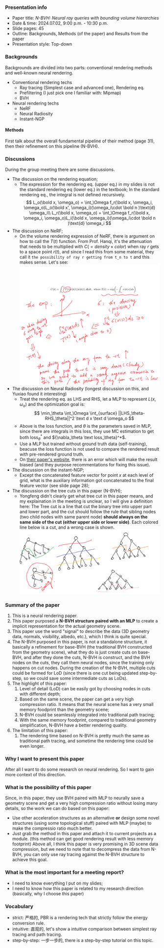 ### Presentation info
* Paper title: *N-BVH: Neural ray queries with bounding volume hierarchies*
* Date & time: 2024.07.02, 9:00 p.m. - 10:30 p.m.
* Slide pages: 45
* Outline: Backgrounds, Methods (of the paper) and Results from the paper
* Presentation style: Top-down

### Backgrounds 
Backgrounds are divided into two parts: conventional rendering methods and well-known neural rendering.
* Conventional rendering techs
  * Ray tracing (Simplest case and advanced one), Rendering eq.
  * Prefiltering (I just pick one I familiar with: Mipmap)
  * BVH
* Neural rendering techs
  * NeRF
  * Neural Radiosity
  * Instant-NGP

#### Methods
First talk about the overall fundamental pipeline of their method (page 31), then their refinement on this pipeline (N-BVH).

### Discussions
During the group meeting there are some discussions.
* The discussion on the rendering equation;
   * The expression for the rendering eq. (upper eq.) in my slides is not the standard rendering eq (lower eq.) in the textbook; In the standard rendering eq., the integral is not defined recursively.
$$
L_o(\bold x, \omega_o) = \int_\Omega f_r(\bold x, \omega_i, \omega_o)L_o(\bold x', \omega_i)(\omega_i\cdot \bold n )\text{d} \omega_i\\
L_r(\bold x, \omega_o) = \int_\Omega f_r(\bold x, \omega_i, \omega_o)L_i(\bold x, \omega_i)(\omega_i\cdot \bold n )\text{d} \omega_i
$$
* The discussion on NeRF;
   * On the volume rendering expression of NeRF, there is argument on how to call the $T(t)$ function. From Prof. Hanqi, it's the attenuation that needs to be multiplied with $C (=density \times color)$ when ray $r$ gets to a space point $r(t)$, and since I read this from some material, they call it `the possibility of ray r getting from t_n to t` and this makes sense. Let's see:
![How to call T(t)](image.png)
* The discussion on Neural Radiosity (longest discussion on this, and Yuxiao found it interesting)
   * Treat the rendering eq. as LHS and RHS, let a MLP to represent $L(x, \omega_o)$ and the optimization goal is:
    $$
        \min_\theta \int_\Omega \int_{surface} ||LHS_\theta-RHS_\theta||^2 \text d x \text d \omega_o
    $$
    * Above is the loss function, and $\theta$ is the parameters saved in MLP, since there are integrals in this loss, they use MC estimation to get both $\text{loss}^*_\theta$ and ${\nabla_\theta \text loss_\theta}^*$.
   * Use a MLP but trained without ground truth data (self-training), beacuse the loss function is not used to compare the rendered result with pre-rendered ground truth.
   * On [their paper's website](https://saeedhd96.github.io/neural-radiosity/), there is an error which will make the result biased (and they purpose recommentations for fixing this issue).
* The discussion on the instant-NGP;
   * Except the concatenated feature vector for point $x$ at each level of grid, what is the auxiliary information got concatenated to the final feature vector (see slide page 28);
* The discussion on the tree cuts in this paper (N-BVH);
   * Yongfeng didn't clearly get what tree cut in this paper means, and my explaination in the meeting is unclear, so I will give a definition here: The Tree cut is a line that cut the binary tree into upper part and lower part, and the cut should follow the rule that sibling nodes (two child nodes with same parent node) **should always on the same side of the cut (either upper side or lower side)**. Each colored line below is a cut, and a wrong case is shown.
![treecut ex](treecut.png)

### Summary of the paper
1. This is a neural rendering paper.
2. This paper purposed a **N-BVH structure paired with an MLP** to create a implicit representation for the actual geometry scene.
3. This paper use the word "signal" to describe the data (3D geometry data, normals, visibility, albedo, etc.), which I think is quite special.
4. The N-BVH purposed in this paper, is not a standalone structure, it basically a refinement for base-BVH (the traditional BVH constructed from the geometry scene), what they do is just create cuts on base-BVH, and after they done the cuts, N-BVH is construct, and the BVH nodes on the cuts, they call them neural nodes, since the training only happens on cut nodes. During the creation of the N-BVH, multiple cuts could be formed for LoD (since there is one cut being updated step-by-step, so we could save some intermediate cuts as LoDs).
5. The highlight of this paper: 
   1. Level of detail (LoD) can be easily got by choosing nodes in cuts with different depth;
   2. Based on the same scene, the paper can get a very high compression ratio. It means that the neural scene has a very small memory foodprint than the geometry scene;
   3. N-BVH could be seamlessly integrated into traditional path tracing;
   4. With the same memory foodprint, compared to traditional geometry simplification, N-BVH have a better rendering quality.
6. The limitation of this paper:
   1. The rendering time based on N-BVH is pretty much the same as traditional path tracing, and sometime the rendering time could be even longer.

### Why I want to present this paper
After all I want to do some research on neural rendering. So I want to gain more context of this direction.

### What is the possibility of this paper
Since, in this paper, they use BVH paired with MLP to neurally save a geometry scene and get a very high compression ratio without losing many details, so the work we can do based on this paper:
* Use other acceleration structures as an alternative **or** design some novel structures (using some topological stuff) paired with MLP (maybe) to make the compressio ratio much better.
* Just grab the method in this paper and attach it to current projects as a module. (this method can get good rendering result with less memory footprint)
Above all, I think this paper is very promising in 3D scene data compression, but we need to note that to decompress the data from N-BVH, you can only use ray tracing against the N-BVH structure to achieve this goal.

### What is the most important for a meeting report?
* I need to know everything I put on my slides;
* I need to know how this paper is related to my research direction (basically, why I choose this paper)

### Vocabulary
* strict: 严格的, PBR is a rendering tech that strictly follow the energy conversion rule.
* intuitive: 直观的, let's show a intuitive comparison between simplest ray tracing and path tracing.
* step-by-step: 一步一步的, there is a step-by-step tutorial on this topic.